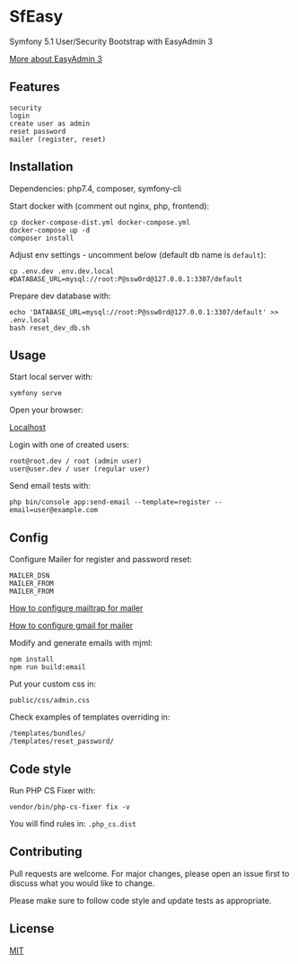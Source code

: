 # SfEasy
Symfony 5.1 User/Security Bootstrap with EasyAdmin 3

[More about EasyAdmin 3](https://symfony.com/doc/master/bundles/EasyAdminBundle/index.html)

## Features
```
security
login
create user as admin
reset password
mailer (register, reset)
```

## Installation
Dependencies:
php7.4, composer, symfony-cli

Start docker with (comment out nginx, php, frontend):
```
cp docker-compose-dist.yml docker-compose.yml
docker-compose up -d
composer install
```

Adjust env settings - uncomment below (default db name is `default`):
```
cp .env.dev .env.dev.local
#DATABASE_URL=mysql://root:P@ssw0rd@127.0.0.1:3307/default
``` 
Prepare dev database with:
```
echo 'DATABASE_URL=mysql://root:P@ssw0rd@127.0.0.1:3307/default' >> .env.local
bash reset_dev_db.sh
```

## Usage

Start local server with:
```
symfony serve
```
Open your browser:

[Localhost](http://localhost:8000)

Login with one of created users:
```
root@root.dev / root (admin user)
user@user.dev / user (regular user)
```

Send email tests with:
```
php bin/console app:send-email --template=register --email=user@example.com
```

## Config
Configure Mailer for register and password reset:
```
MAILER_DSN
MAILER_FROM
MAILER_FROM
```
[How to configure mailtrap for mailer](https://blog.mailtrap.io/send-emails-in-symfony/)

[How to configure gmail for mailer](https://symfony.com/doc/current/email.html#using-gmail-to-send-emails)

Modify and generate emails with mjml:
```
npm install
npm run build:email
```
Put your custom css in:
```
public/css/admin.css
```
Check examples of templates overriding in:
```
/templates/bundles/
/templates/reset_password/
```

## Code style
Run PHP CS Fixer with:
```
vendor/bin/php-cs-fixer fix -v
```
You will find rules in: `.php_cs.dist`

## Contributing
Pull requests are welcome. For major changes, please open an issue first to discuss what you would like to change.

Please make sure to follow code style and update tests as appropriate.

## License
[MIT](https://choosealicense.com/licenses/mit/)







